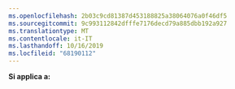 ```yaml
---
ms.openlocfilehash: 2b03c9cd81387d453188825a38064076a0f46df5
ms.sourcegitcommit: 9c993112842dfffe7176decd79a885dbb192a927
ms.translationtype: MT
ms.contentlocale: it-IT
ms.lasthandoff: 10/16/2019
ms.locfileid: "68190112"
---
```

**Si applica a:**
